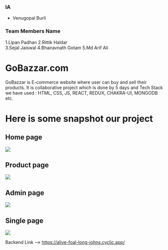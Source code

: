 ### IA ###
 - Venugopal Burli

### Team Members Name ###
1.Lipan Padhan 
2.Rittik Haldar  
3.Sejal Jaiswal
4.Bhairavnath Gotam
5.Md Arif Ali

 
# GoBazzar.com 
GoBazzar is E-commerce website where user can buy and sell  their products. It is collaborative project which is done by 5 days and Tech Stack we have used : HTML, CSS, JS, REACT, REDUX, CHAKRA-UI, MONGODB etc. 

 
  # Here is some snapshot our project 

 <div>
  <h2> Home page </h2>
 <img src="https://cdn-images-1.medium.com/max/1000/1*hZUSuoLGvQYOnfQfIX5t0g.jpeg">
 <div>

 <div>
  <h2> Product page </h2>
 <img src="https://cdn-images-1.medium.com/max/1000/1*lYhhdgdtfpN0uXw0_ZAm3w.jpeg">
 <div>

 <div>
  <h2> Admin page </h2>
 <img src="https://cdn-images-1.medium.com/max/1000/1*hZUSuoLGvQYOnfQfIX5t0g.jpeg">
 <div>

 <div>
  <h2> Single page </h2>
 <img src="https://cdn-images-1.medium.com/max/1000/1*gH35OKPLB1uS0CEfCgH_kw.jpeg">
 <div>
 
  <!-- # admin page
  https://cdn-images-1.medium.com/max/1000/1*NEgTkQLC4QG4M3LjQXWAuA.jpeg
 
 # homepage
 https://cdn-images-1.medium.com/max/1000/1*hZUSuoLGvQYOnfQfIX5t0g.jpeg

# single page
https://cdn-images-1.medium.com/max/1000/1*gH35OKPLB1uS0CEfCgH_kw.jpeg
  -->
 Backend Link --> https://alive-foal-long-johns.cyclic.app/
